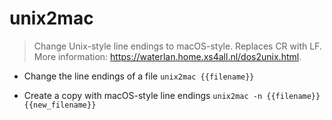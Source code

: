 # unix2mac
> Change Unix-style line endings to macOS-style.
> Replaces CR with LF.
> More information: <https://waterlan.home.xs4all.nl/dos2unix.html>.

- Change the line endings of a file
`unix2mac {{filename}}`

- Create a copy with macOS-style line endings
`unix2mac -n {{filename}} {{new_filename}}`

